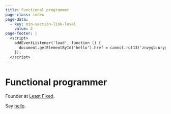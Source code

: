 ```yaml
---
title: Functional programmer
page-class: index
page-data:
  - key: min-section-link-level
    value: 2
page-footer: |
  <script>
    addEventListener('load', function () {
      document.getElementById('hello').href = cannot.rot13('znvygb:uryyb@zvrgrx.vb');
    });
  </script>
---
```



# Functional programmer

Founder at [Least Fixed](http://leastfixed.com/).

Say <a href="" id="hello">hello</a>.
